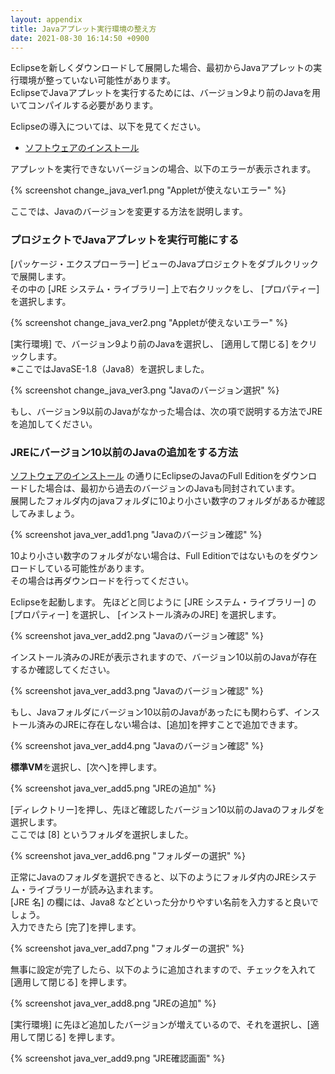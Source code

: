 ```yaml
---
layout: appendix
title: Javaアプレット実行環境の整え方
date: 2021-08-30 16:14:50 +0900
---
```


Eclipseを新しくダウンロードして展開した場合、最初からJavaアプレットの実行環境が整っていない可能性があります。<br>
EclipseでJavaアプレットを実行するためには、バージョン9より前のJavaを用いてコンパイルする必要があります。

Eclipseの導入については、以下を見てください。

- [ソフトウェアのインストール](../basic/01/index.html#chapter4)
  
アプレットを実行できないバージョンの場合、以下のエラーが表示されます。

{% screenshot change_java_ver1.png "Appletが使えないエラー" %}

ここでは、Javaのバージョンを変更する方法を説明します。


### プロジェクトでJavaアプレットを実行可能にする

[パッケージ・エクスプローラー] ビューのJavaプロジェクトをダブルクリックで展開します。<br>
その中の [JRE システム・ライブラリー] 上で右クリックをし、 [プロパティー] を選択します。

{% screenshot change_java_ver2.png "Appletが使えないエラー" %}

[実行環境] で、バージョン9より前のJavaを選択し、 [適用して閉じる] をクリックします。<br> 
※ここではJavaSE-1.8（Java8）を選択しました。

{% screenshot change_java_ver3.png "Javaのバージョン選択" %}

もし、バージョン9以前のJavaがなかった場合は、次の項で説明する方法でJREを追加してください。

### JREにバージョン10以前のJavaの追加をする方法

[ソフトウェアのインストール](../basic/01/index.html#chapter4)
の通りにEclipseのJavaのFull Editionをダウンロードした場合は、最初から過去のバージョンのJavaも同封されています。<br>
展開したフォルダ内のjavaフォルダに10より小さい数字のフォルダがあるか確認してみましょう。

{% screenshot java_ver_add1.png "Javaのバージョン確認" %}

10より小さい数字のフォルダがない場合は、Full Editionではないものをダウンロードしている可能性があります。<br>
その場合は再ダウンロードを行ってください。

Eclipseを起動します。
先ほどと同じように [JRE システム・ライブラリー] の [プロパティー] を選択し、 [インストール済みのJRE] を選択します。

{% screenshot java_ver_add2.png "Javaのバージョン確認" %}

インストール済みのJREが表示されますので、バージョン10以前のJavaが存在するか確認してください。

{% screenshot java_ver_add3.png "Javaのバージョン確認" %}

もし、Javaフォルダにバージョン10以前のJavaがあったにも関わらず、インストール済みのJREに存在しない場合は、[追加]を押すことで追加できます。

{% screenshot java_ver_add4.png "Javaのバージョン確認" %}

**標準VM**を選択し、[次へ]を押します。

{% screenshot java_ver_add5.png "JREの追加" %}

[ディレクトリー]を押し、先ほど確認したバージョン10以前のJavaのフォルダを選択します。<br>
ここでは [8] というフォルダを選択しました。

{% screenshot java_ver_add6.png "フォルダーの選択" %}

正常にJavaのフォルダを選択できると、以下のようにフォルダ内のJREシステム・ライブラリーが読み込まれます。<br>
[JRE 名] の欄には、Java8 などといった分かりやすい名前を入力すると良いでしょう。<br>
入力できたら [完了]を押します。

{% screenshot java_ver_add7.png "フォルダーの選択" %}

無事に設定が完了したら、以下のように追加されますので、チェックを入れて [適用して閉じる] を押します。

{% screenshot java_ver_add8.png "JREの追加" %}

[実行環境] に先ほど追加したバージョンが増えているので、それを選択し、[適用して閉じる] を押します。

{% screenshot java_ver_add9.png "JRE確認画面" %}